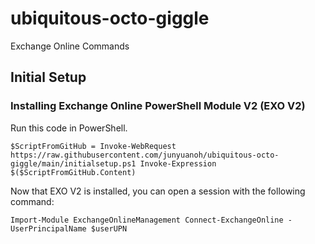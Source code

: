 # ubiquitous-octo-giggle
Exchange Online Commands

## Initial Setup 

### Installing Exchange Online PowerShell Module V2 (EXO V2)

Run this code in PowerShell.

`
$ScriptFromGitHub = Invoke-WebRequest https://raw.githubusercontent.com/junyuanoh/ubiquitous-octo-giggle/main/initialsetup.ps1
Invoke-Expression $($ScriptFromGitHub.Content)
`

Now that EXO V2 is installed, you can open a session with the following command: 

`
Import-Module ExchangeOnlineManagement
Connect-ExchangeOnline -UserPrincipalName $userUPN
`




